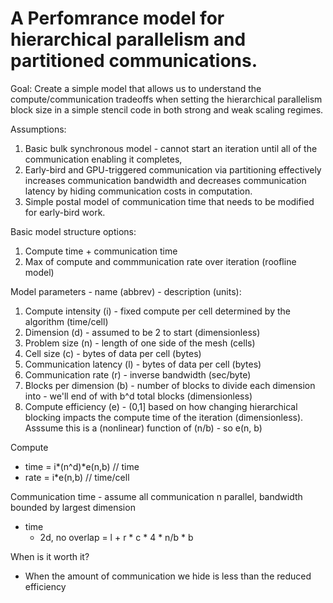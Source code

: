# A Perfomrance model for hierarchical parallelism and partitioned communications.

Goal: Create a simple model that allows us to understand the compute/communication
tradeoffs when setting the hierarchical parallelism block size in a simple stencil 
code in both strong and weak scaling regimes.

Assumptions:
  1. Basic bulk synchronous model - cannot start an iteration until all of the 
     communication enabling it completes, 
  2. Early-bird and GPU-triggered communication via partitioning effectively 
     increases communication bandwidth and decreases communication latency 
     by hiding communication costs in computation.
  3. Simple postal model of communication time that needs to be modified for
     early-bird work.

Basic model structure options:
  1. Compute time + communication time
  2. Max of compute and commmunication rate over iteration (roofline model)

Model parameters - name (abbrev) - description (units):
  1. Compute intensity (i) - fixed compute per cell determined by the algorithm (time/cell)
  1. Dimension (d) - assumed to be 2 to start (dimensionless)
  1. Problem size (n) - length of one side of the mesh (cells)
  1. Cell size (c) - bytes of data per cell (bytes)
  1. Communication latency (l) - bytes of data per cell (bytes)
  1. Communication rate (r) - inverse bandwidth (sec/byte)
  1. Blocks per dimension (b) - number of blocks to divide each dimension into - we'll end 
     of with b^d total blocks (dimensionless)
  1. Compute efficiency (e) - (0,1] based on how changing hierarchical blocking impacts
     the compute time of the iteration (dimensionless). Asssume this is a (nonlinear) function 
     of (n/b) - so e(n, b)

Compute 
  * time = i*(n^d)*e(n,b) // time
  * rate = i*e(n,b) // time/cell

Communication time - assume all communication n parallel, bandwidth bounded by largest dimension
  * time
    * 2d, no overlap = l + r * c * 4 * n/b * b

When is it worth it?
  * When the amount of communication we hide is less than the reduced efficiency
